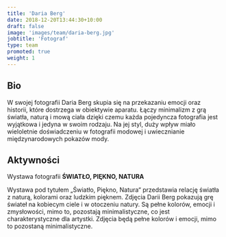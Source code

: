 ```yaml
---
title: 'Daria Berg'
date: 2018-12-20T13:44:30+10:00
draft: false
image: 'images/team/daria-berg.jpg'
jobtitle: 'Fotograf'
type: team
promoted: true
weight: 1
---
```


## Bio

W swojej fotografii Daria Berg skupia się na przekazaniu emocji oraz historii, które dostrzega w obiektywie aparatu. Łączy minimalizm z grą światła, naturą i mową ciała dzięki czemu każda pojedyncza fotografia jest wyjątkowa i jedyna w swoim rodzaju. Na jej styl, duży wpływ miało wieloletnie doświadczeniu w fotografii modowej i uwiecznianie międzynarodowych pokazów mody.



## Aktywności

Wystawa fotografii **ŚWIATŁO, PIĘKNO, NATURA**

Wystawa pod tytułem „Światło, Piękno, Natura“  przedstawia relację światła z naturą, kolorami oraz ludzkim pięknem. Zdjęcia Darii Berg pokazują grę świateł na kobiecym ciele i w otoczeniu natury. Są pełne kolorów, emocji i zmysłowości, mimo to, pozostają minimalistyczne, co jest charakterystyczne dla artystki. Zdjęcia będą pełne kolorów i emocji, mimo to pozostaną minimalistyczne.

